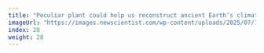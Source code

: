 ```yaml
---
title: "Peculiar plant could help us reconstruct ancient Earth’s climate"
imageUrl: "https://images.newscientist.com/wp-content/uploads/2025/07/10110500/SEI_258525845.jpg?width=788"
index: 28
weight: 28
---
```

